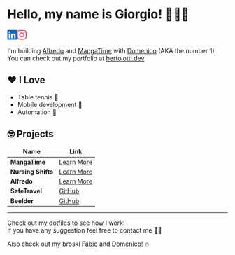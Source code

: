 # Hello, my name is Giorgio! 👋🇮🇹

[<img align="left" alt="Linkedin @giorgiobertolotti" width="22px" src="./linkedin.svg" />][linkedin]
[<img alt="Instagram @giorgiozem" width="22px" src="./instagram.svg" />][instagram]

I'm building <a href="https://alfredohome.com/" target="_blank">Alfredo</a> and <a href="https://mangatime.net/" target="_blank">MangaTime</a> with <a href="https://github.com/domenicogaeni" target="_blank">Domenico</a> (AKA the number 1)  
You can check out my portfolio at <a href="https://bertolotti.dev/" target="_blank">bertolotti.dev</a>

## ❤️ I Love

- Table tennis 🏓
- Mobile development 📱
- Automation 🤖

## 🤓 Projects

<table>
  <thead align="center">
    <tr border: none;>
      <td><b>Name</b></td>
      <td><b>Link</b></td>
    </tr>
  </thead>
  <tbody>
    <tr>
	<td><b>MangaTime</b></td>
      <td><a href="https://mangatime.net/" target="_blank">Learn More</a></td>
    </tr>
    <tr>
	<td><b>Nursing Shifts</b></td>
      <td><a href="https://www.linkedin.com/posts/giorgiobertolotti_ciao-ragazzi-vi-racconto-una-storia-di-amore-activity-7234817233368023040-m-zJ" target="_blank">Learn More</a></td>
    </tr>
    <tr>
	<td><b>Alfredo</b></td>
      <td><a href="https://alfredohome.com/" target="_blank">Learn More</a></td>
    </tr>
    <tr>
	<td><b>SafeTravel</b></td>
      <td><a href="https://github.com/domenicogaeni/hackatomici" target="_blank">GitHub</a></td>
    </tr>
    <tr>
	<td><b>Beelder</b></td>
      <td><a href="https://github.com/ssh-impatici/download-hackathon-2020" target="_blank">GitHub</a></td>
    </tr>
  </tbody>
</table>

---

Check out my [dotfiles](https://github.com/GiorgioBertolotti/dotfiles) to see how I work!  
If you have any suggestion feel free to contact me 🙏🏻  

Also check out my broski [Fabio](https://github.com/fabiosangregorio) and [Domenico](https://github.com/domenicogaeni)! 🔥

[linkedin]: https://www.linkedin.com/in/giorgiobertolotti/
[instagram]: https://www.instagram.com/giorgiozem/
